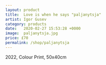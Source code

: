 ```yaml
---
layout: product
title:  Love is when he says "paljanytsja"
artist: Igor Gusev
category: products
date:   2020-02-27 15:53:28 +0000
image:  paljanytsja.jpg
price: £70
permalink: /shop/paljanytsja
---
```

2022, Colour Print, 50x40cm
